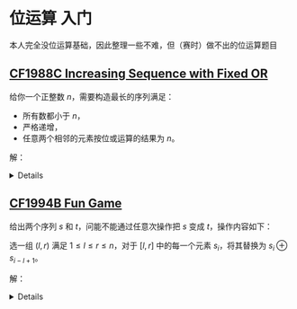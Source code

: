 # 位运算 入门

本人完全没位运算基础，因此整理一些不难，但（赛时）做不出的位运算题目

## [CF1988C Increasing Sequence with Fixed OR](https://codeforces.com/contest/1988/problem/C)

给你一个正整数 $n$，需要构造最长的序列满足：

- 所有数都小于 $n$，
- 严格递增，
- 任意两个相邻的元素按位或运算的结果为 $n$。

解：
<details>

从“严格递增，尽可能长”角度想，构造形式如下的序列可满足题意。

```
1 1 1 1 1 <- 还可以塞一个 n 进去

1 1 1 1 0
1 1 1 0 1
1 1 0 1 1 
1 0 1 1 1
0 1 1 1 1
```

先得到 $n$ 的二进制，对于每一位 $1$ 就可以推一个除了这一位是 $0$，其余都与 $n$ 相同的二进制数进入答案。

由于还可以塞一个 $n$，因此数量就是 `size + 1`。

需要特判 $n$ 只有一位是 $1$ 的情况，这种情况下只有 $n$ 本身满足要求。

核心代码：

```cpp
void solve() {
    ll n;
    cin >> n;

    vector<ll> p;
    for (int i = 0; i <= 60; i++) {
        if (n & (1LL << i))
            p.push_back(1LL << i);
    }
    if (p.size() == 1) {
        cout << 1 << '\n' << p[0] << endl;
        return;
    }

    cout << p.size() + 1 << "\n";
    for (int i = p.size() - 1; ~i; i--) {
        ll sum = 0;
        for (auto x : p) {
            if (x != p[i]) {
                sum += x;
            }
        }
        cout << sum << ' ';
    }
    cout << n << "\n";
}
```

</details>

## [CF1994B Fun Game](https://codeforces.com/contest/1994/problem/B)

给出两个序列 $s$ 和 $t$，问能不能通过任意次操作把 $s$ 变成 $t$，操作内容如下：

选一组 $(l, r)$ 满足 $1 \leq l \leq r \leq n$，对于 $[l, r]$ 中的每一个元素 $s_i$，将其替换为 $s_i \oplus s_{i - l + 1}$。

解：
<details>

$1\oplus 1 = 0$，$0\oplus 1 = 1$。

核心代码：
```cpp
void solve() {
    int n;
    cin >> n;
    string s, t;
    cin >> s >> t;
    for (int i = 0; i < s.size() && s[i] == '0'; i++) {
        if (t[i] != '0') {
            cout << "NO\n";
            return;
        }
    }
    cout << "YES\n";
}
```

</details>